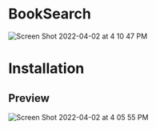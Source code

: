 # BookSearch
![Screen Shot 2022-04-02 at 4 10 47 PM](https://user-images.githubusercontent.com/92745804/161399580-65520f46-e371-4b71-bafa-26aaeb8ccbb3.png)

# Installation



## Preview
![Screen Shot 2022-04-02 at 4 05 55 PM](https://user-images.githubusercontent.com/92745804/161399607-149aa02c-b236-4c76-bb90-31789940b219.png)
